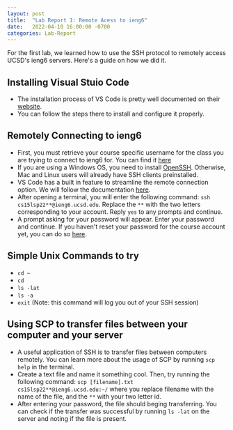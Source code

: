 ```yaml
---
layout: post
title:  "Lab Report 1: Remote Acess to ieng6"
date:   2022-04-10 16:00:00 -0700
categories: Lab-Report 
---
```

For the first lab, we learned how to use the SSH protocol to remotely access UCSD's ieng6 servers. Here's a guide on how we did it.

## Installing Visual Stuio Code 
- The installation process of VS Code is pretty well documented on their [website](https://code.visualstudio.com/).
- You can follow the steps there to install and configure it properly.

## Remotely Connecting to ieng6
- First, you must retrieve your course specific username for the class you are trying to connect to ieng6 for. You can find it [here](https://sdacs.ucsd.edu/~icc/index.php)
- If you are using a Windows OS, you need to install [OpenSSH](https://docs.microsoft.com/en-us/windows-server/administration/openssh/openssh_install_firstuse). Otherwise, Mac and Linux users will already have SSH clients preinstalled.
- VS Code has a built in feature to streamline the remote connection option. We will follow the documentation [here](https://code.visualstudio.com/docs/remote/ssh#_connect-to-a-remote-host).
- After opening a terminal, you will enter the following command:   `ssh cs15lsp22**@ieng6.ucsd.edu`. Replace the `**` with the two letters corresponding to your account. Reply `yes` to any prompts and continue. 
- A prompt asking for your password will appear. Enter your password and continue. If you haven't reset your password for the course account yet, you can do so [here](https://sdacs.ucsd.edu/~icc/index.php).

## Simple Unix Commands to try
- `cd ~`
- `cd`
- `ls -lat`
- `ls -a`
- `exit` (Note: this command will log you out of your SSH session)

## Using SCP to transfer files between your computer and your server
- A useful application of SSH is to transfer files between computers remotely. You can learn more about the usage of SCP by running `scp help` in the terminal.
- Create a text file and name it something cool. Then, try running the following command: `scp [filename].txt cs15lsp22**@ieng6.ucsd.edu:~/` where you replace filename with the name of the file, and the `**` with your two letter id. 
- After entering your password, the file should beging transferring. You can check if the transfer was successful by running `ls -lat` on the server and noting if the file is present.
